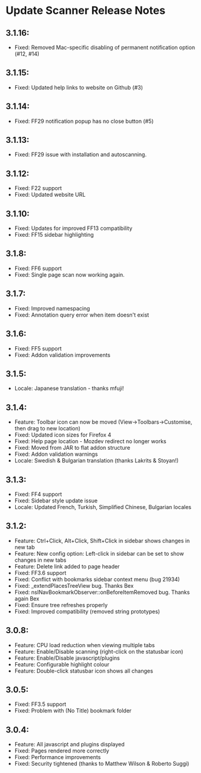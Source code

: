 Update Scanner Release Notes
============================

3.1.16:
-------
* Fixed: Removed Mac-specific disabling of permanent notification option (#12, #14)

3.1.15:
-------
* Fixed: Updated help links to website on Github (#3)

3.1.14:
-------
* Fixed: FF29 notification popup has no close button (#5)

3.1.13:
-------
* Fixed: FF29 issue with installation and autoscanning. 

3.1.12:
-------
* Fixed: F22 support
* Fixed: Updated website URL

3.1.10:
-------
* Fixed: Updates for improved FF13 compatibility
* Fixed: FF15 sidebar highlighting

3.1.8:
------
* Fixed: FF6 support
* Fixed: Single page scan now working again. 

3.1.7:
------
* Fixed: Improved namespacing
* Fixed: Annotation query error when item doesn't exist

3.1.6:
------
* Fixed: FF5 support
* Fixed: Addon validation improvements

3.1.5:
------
* Locale: Japanese translation - thanks mfuji!

3.1.4:
------
* Feature: Toolbar icon can now be moved (View->Toolbars->Customise, then drag to new location)
* Fixed: Updated icon sizes for Firefox 4
* Fixed: Help page location - Mozdev redirect no longer works
* Fixed: Moved from JAR to flat addon structure
* Fixed: Addon validation warnings 
* Locale: Swedish & Bulgarian translation (thanks Lakrits & Stoyan!)

3.1.3:
------
* Fixed: FF4 support
* Fixed: Sidebar style update issue 
* Locale: Updated French, Turkish, Simplified Chinese, Bulgarian locales

3.1.2:
------
* Feature: Ctrl+Click, Alt+Click, Shift+Click in sidebar shows changes in new tab
* Feature: New config option: Left-click in sidebar can be set to show changes in new tabs
* Feature: Delete link added to page header
* Fixed: FF3.6 support
* Fixed: Conflict with bookmarks sidebar context menu (bug 21934)
* Fixed: _extendPlacesTreeView bug. Thanks Bex
* Fixed: nsINavBookmarkObserver::onBeforeItemRemoved bug. Thanks again Bex
* Fixed: Ensure tree refreshes properly
* Fixed: Improved compatibility (removed string prototypes) 

3.0.8:
------
* Feature: CPU load reduction when viewing multiple tabs
* Feature: Enable/Disable scanning (right-click on the statusbar icon)
* Feature: Enable/Disable javascript/plugins
* Feature: Configurable highlight colour
* Feature: Double-click statusbar icon shows all changes 

3.0.5:
------
* Fixed: FF3.5 support
* Fixed: Problem with (No Title) bookmark folder

3.0.4:
------
* Feature: All javascript and plugins displayed
* Fixed: Pages rendered more correctly
* Fixed: Performance improvements
* Fixed: Security tightened (thanks to Matthew Wilson & Roberto Suggi)
